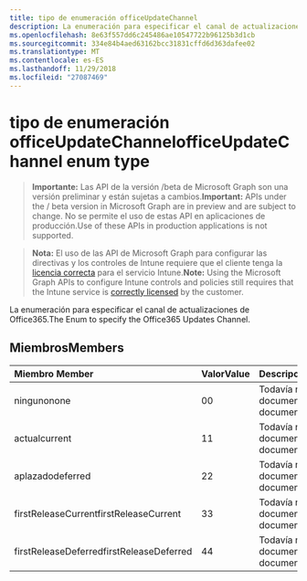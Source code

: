 ```yaml
---
title: tipo de enumeración officeUpdateChannel
description: La enumeración para especificar el canal de actualizaciones de Office365.
ms.openlocfilehash: 8e63f557dd6c245486ae10547722b96125b3d1cb
ms.sourcegitcommit: 334e84b4aed63162bcc31831cffd6d363dafee02
ms.translationtype: MT
ms.contentlocale: es-ES
ms.lasthandoff: 11/29/2018
ms.locfileid: "27087469"
---
```

# <a name="officeupdatechannel-enum-type"></a><span data-ttu-id="ff39b-103">tipo de enumeración officeUpdateChannel</span><span class="sxs-lookup"><span data-stu-id="ff39b-103">officeUpdateChannel enum type</span></span>

> <span data-ttu-id="ff39b-104">**Importante:** Las API de la versión /beta de Microsoft Graph son una versión preliminar y están sujetas a cambios.</span><span class="sxs-lookup"><span data-stu-id="ff39b-104">**Important:** APIs under the / beta version in Microsoft Graph are in preview and are subject to change.</span></span> <span data-ttu-id="ff39b-105">No se permite el uso de estas API en aplicaciones de producción.</span><span class="sxs-lookup"><span data-stu-id="ff39b-105">Use of these APIs in production applications is not supported.</span></span>

> <span data-ttu-id="ff39b-106">**Nota:** El uso de las API de Microsoft Graph para configurar las directivas y los controles de Intune requiere que el cliente tenga la [licencia correcta](https://go.microsoft.com/fwlink/?linkid=839381) para el servicio Intune.</span><span class="sxs-lookup"><span data-stu-id="ff39b-106">**Note:** Using the Microsoft Graph APIs to configure Intune controls and policies still requires that the Intune service is [correctly licensed](https://go.microsoft.com/fwlink/?linkid=839381) by the customer.</span></span>

<span data-ttu-id="ff39b-107">La enumeración para especificar el canal de actualizaciones de Office365.</span><span class="sxs-lookup"><span data-stu-id="ff39b-107">The Enum to specify the Office365 Updates Channel.</span></span>
## <a name="members"></a><span data-ttu-id="ff39b-108">Miembros</span><span class="sxs-lookup"><span data-stu-id="ff39b-108">Members</span></span>
|<span data-ttu-id="ff39b-109">Miembro	</span><span class="sxs-lookup"><span data-stu-id="ff39b-109">Member</span></span>|<span data-ttu-id="ff39b-110">Valor</span><span class="sxs-lookup"><span data-stu-id="ff39b-110">Value</span></span>|<span data-ttu-id="ff39b-111">Descripción</span><span class="sxs-lookup"><span data-stu-id="ff39b-111">Description</span></span>|
|:---|:---|:---|
|<span data-ttu-id="ff39b-112">ninguno</span><span class="sxs-lookup"><span data-stu-id="ff39b-112">none</span></span>|<span data-ttu-id="ff39b-113">0</span><span class="sxs-lookup"><span data-stu-id="ff39b-113">0</span></span>|<span data-ttu-id="ff39b-114">Todavía no documentado</span><span class="sxs-lookup"><span data-stu-id="ff39b-114">Not yet documented</span></span>|
|<span data-ttu-id="ff39b-115">actual</span><span class="sxs-lookup"><span data-stu-id="ff39b-115">current</span></span>|<span data-ttu-id="ff39b-116">1</span><span class="sxs-lookup"><span data-stu-id="ff39b-116">1</span></span>|<span data-ttu-id="ff39b-117">Todavía no documentado</span><span class="sxs-lookup"><span data-stu-id="ff39b-117">Not yet documented</span></span>|
|<span data-ttu-id="ff39b-118">aplazado</span><span class="sxs-lookup"><span data-stu-id="ff39b-118">deferred</span></span>|<span data-ttu-id="ff39b-119">2</span><span class="sxs-lookup"><span data-stu-id="ff39b-119">2</span></span>|<span data-ttu-id="ff39b-120">Todavía no documentado</span><span class="sxs-lookup"><span data-stu-id="ff39b-120">Not yet documented</span></span>|
|<span data-ttu-id="ff39b-121">firstReleaseCurrent</span><span class="sxs-lookup"><span data-stu-id="ff39b-121">firstReleaseCurrent</span></span>|<span data-ttu-id="ff39b-122">3</span><span class="sxs-lookup"><span data-stu-id="ff39b-122">3</span></span>|<span data-ttu-id="ff39b-123">Todavía no documentado</span><span class="sxs-lookup"><span data-stu-id="ff39b-123">Not yet documented</span></span>|
|<span data-ttu-id="ff39b-124">firstReleaseDeferred</span><span class="sxs-lookup"><span data-stu-id="ff39b-124">firstReleaseDeferred</span></span>|<span data-ttu-id="ff39b-125">4</span><span class="sxs-lookup"><span data-stu-id="ff39b-125">4</span></span>|<span data-ttu-id="ff39b-126">Todavía no documentado</span><span class="sxs-lookup"><span data-stu-id="ff39b-126">Not yet documented</span></span>|





